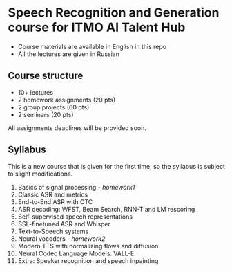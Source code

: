 # Speech Recognition and Generation course for ITMO AI Talent Hub

- Course materials are available in English in this repo
- All the lectures are given in Russian


## Course structure

- 10+ lectures
- 2 homework assignments (20 pts)
- 2 group projects (60 pts)
- 2 seminars (20 pts)

All assignments deadlines will be provided soon.


## Syllabus

This is a new course that is given for the first time, so the syllabus is subject to slight modifications.

1. Basics of signal processing - *homework1*
2. Classic ASR and metrics
3. End-to-End ASR with CTC
4. ASR decoding: WFST, Beam Search, RNN-T and LM rescoring
5. Self-supervised speech representations
6. SSL-finetuned ASR and Whisper
6. Text-to-Speech systems
7. Neural vocoders - *homework2*
8. Modern TTS with normalizing flows and diffusion
9. Neural Codec Language Models: VALL-E
10. Extra: Speaker recognition and speech inpainting

